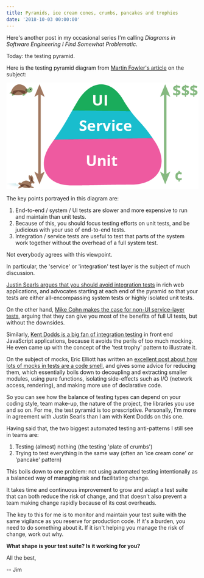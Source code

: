 ```yaml
---
title: Pyramids, ice cream cones, crumbs, pancakes and trophies
date: '2018-10-03 00:00:00'
---
```


Here's another post in my occasional series I'm calling _Diagrams in Software Engineering I Find Somewhat Problematic_.

Today: the testing pyramid.

Here is the testing pyramid diagram from [Martin Fowler's article](https://martinfowler.com/bliki/TestPyramid.html) on the subject:

![The test pyramid, showing three tiers. Unit tests at the base, service tests in the middle tier and UI tests at the top](/images/list/20181003-test-pyramid.png)

The key points portrayed in this diagram are:

1. End-to-end / system / UI tests are slower and more expensive to run and maintain than unit tests.
2. Because of this, you should focus testing efforts on unit tests, and be judicious with your use of end-to-end tests.
3. Integration / service tests are useful to test that parts of the system work together without the overhead of a full system test.

Not everybody agrees with this viewpoint.

In particular, the 'service' or 'integration' test layer is the subject of much discussion.

[Justin Searls argues that you should avoid integration tests](http://blog.testdouble.com/posts/2015-11-16-how-to-stop-hating-your-tests) in rich web applications, and advocates starting at each end of the pyramid so that your tests are either all-encompassing system tests or highly isolated unit tests.

On the other hand, [Mike Cohn makes the case for non-UI service-layer tests](https://www.mountaingoatsoftware.com/blog/the-forgotten-layer-of-the-test-automation-pyramid), arguing that they can give you most of the benefits of full UI tests, but without the downsides.

Similarly, [Kent Dodds is a big fan of integration testing](https://blog.kentcdodds.com/write-tests-not-too-many-mostly-integration-5e8c7fff591c) in front end JavaScript applications, because it avoids the perils of too much mocking. He even came up with the concept of the 'test trophy' pattern to illustrate it.

On the subject of mocks, Eric Elliott has written an [excellent post about how lots of mocks in tests are a code smell](https://medium.com/javascript-scene/mocking-is-a-code-smell-944a70c90a6a), and gives some advice for reducing them, which essentially boils down to decoupling and extracting smaller modules, using pure functions, isolating side-effects such as I/O (network access, rendering), and making more use of declarative code.

So you can see how the balance of testing types can depend on your coding style, team make-up, the nature of the project, the libraries you use and so on. For me, the test pyramid is too prescriptive. Personally, I'm more in agreement with Justin Searls than I am with Kent Dodds on this one.

Having said that, the two biggest automated testing anti-patterns I still see in teams are:

1. Testing (almost) nothing (the testing 'plate of crumbs')
2. Trying to test everything in the same way (often an 'ice cream cone' or 'pancake' pattern)

This boils down to one problem: not using automated testing intentionally as a balanced way of managing risk and facilitating change.

It takes time and continuous improvement to grow and adapt a test suite that can both reduce the risk of change, and that doesn't also prevent a team making change rapidly because of its cost overheads.

The key to this for me is to monitor and maintain your test suite with the same vigilance as you reserve for production code. If it's a burden, you need to do something about it. If it isn't helping you manage the risk of change, work out why.

__What shape is your test suite? Is it working for you?__

All the best,

-- Jim
